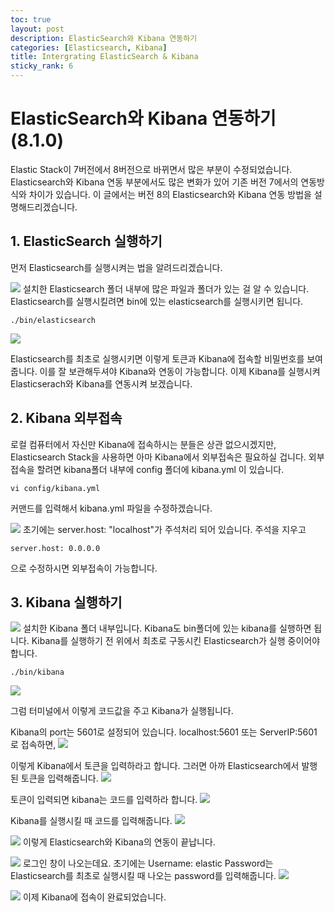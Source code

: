 ```yaml
---
toc: true
layout: post
description: ElasticSearch와 Kibana 연동하기
categories: [Elasticsearch, Kibana]
title: Intergrating ElasticSearch & Kibana
sticky_rank: 6
---
```


# ElasticSearch와 Kibana 연동하기(8.1.0)

Elastic Stack이 7버전에서 8버전으로 바뀌면서 많은 부분이 수정되었습니다.
Elasticsearch와 Kibana 연동 부분에서도 많은 변화가 있어 기존 버전 7에서의 연동방식와 차이가 있습니다.
이 글에서는 버전 8의 Elasticsearch와 Kibana 연동 방법을 설명해드리겠습니다.

## 1. ElasticSearch 실행하기

먼저 Elasticsearch를 실행시켜는 법을 알려드리겠습니다.

![]({{site.baseurl}}/images/2022-05-11-intergrating-elasticsearch-and-kibana/inter1.PNG)
설치한 Elasticsearch 폴더 내부에 많은 파일과 폴더가 있는 걸 알 수 있습니다.
Elasticsearch를 실행시킬려면 bin에 있는 elasticsearch를 실행시키면 됩니다.

```shell
./bin/elasticsearch
```

![]({{site.baseurl}}/images/2022-05-11-intergrating-elasticsearch-and-kibana/inter2.PNG)

Elasticsearch를 최초로 실행시키면 이렇게 토큰과 Kibana에 접속할 비밀번호를 보여줍니다. 이를 잘 보관해두셔야 Kibana와 연동이 가능합니다.
이제 Kibana를 실행시켜 Elasticserach와 Kibana를 연동시켜 보겠습니다.

## 2. Kibana 외부접속

로컬 컴퓨터에서 자신만 Kibana에 접속하시는 분들은 상관 없으시겠지만, Elasticsearch Stack을 사용하면 아마 Kibana에서 외부접속은 필요하실 겁니다.
외부접속을 할려면 kibana폴더 내부에 config 폴더에 kibana.yml 이 있습니다.

```shell
vi config/kibana.yml
```

커맨드를 입력해서 kibana.yml 파일을 수정하겠습니다.

![]({{site.baseurl}}/images/2022-05-11-intergrating-elasticsearch-and-kibana/inter4.PNG)
초기에는 server.host: "localhost"가 주석처리 되어 있습니다. 주석을 지우고

```shell
server.host: 0.0.0.0
```

으로 수정하시면 외부접속이 가능합니다.

## 3. Kibana 실행하기

![]({{site.baseurl}}/images/2022-05-11-intergrating-elasticsearch-and-kibana/inter3.PNG)
설치한 Kibana 폴더 내부입니다. Kibana도 bin폴더에 있는 kibana를 실행하면 됩니다.
Kibana를 실행하기 전 위에서 최초로 구동시킨 Elasticsearch가 실행 중이어야 합니다.

```shell
./bin/kibana
```

![]({{site.baseurl}}/images/2022-05-11-intergrating-elasticsearch-and-kibana/inter5.PNG)

그럼 터미널에서 이렇게 코드값을 주고 Kibana가 실행됩니다.

Kibana의 port는 5601로 설정되어 있습니다.
localhost:5601 또는 ServerIP:5601 로 접속하면,
![]({{site.baseurl}}/images/2022-05-11-intergrating-elasticsearch-and-kibana/inter6.PNG)

이렇게 Kibana에서 토큰을 입력하라고 합니다.
그러면 아까 Elasticsearch에서 발행된 토큰을 입력해줍니다.
![]({{site.baseurl}}/images/2022-05-11-intergrating-elasticsearch-and-kibana/inter7.PNG)

토큰이 입력되면 kibana는 코드를 입력하라 합니다.
![]({{site.baseurl}}/images/2022-05-11-intergrating-elasticsearch-and-kibana/inter8.PNG)

Kibana를 실행시킬 때 코드를 입력해줍니다.
![]({{site.baseurl}}/images/2022-05-11-intergrating-elasticsearch-and-kibana/inter13.PNG)

![]({{site.baseurl}}/images/2022-05-11-intergrating-elasticsearch-and-kibana/inter9.PNG)
이렇게 Elasticsearch와 Kibana의 연동이 끝납니다.

![]({{site.baseurl}}/images/2022-05-11-intergrating-elasticsearch-and-kibana/inter10.PNG)
로그인 창이 나오는데요. 초기에는
Username: elastic
Password는 Elasticsearch를 최초로 실행시킬 때 나오는 password를 입력해줍니다.
![]({{site.baseurl}}/images/2022-05-11-intergrating-elasticsearch-and-kibana/inter11.PNG)

![]({{site.baseurl}}/images/2022-05-11-intergrating-elasticsearch-and-kibana/inter12.PNG)
이제 Kibana에 접속이 완료되었습니다.
